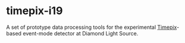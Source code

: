 # timepix-i19

A set of prototype data processing tools for the experimental [Timepix](https://en.wikipedia.org/wiki/Medipix)-based event-mode detector at Diamond Light Source.
